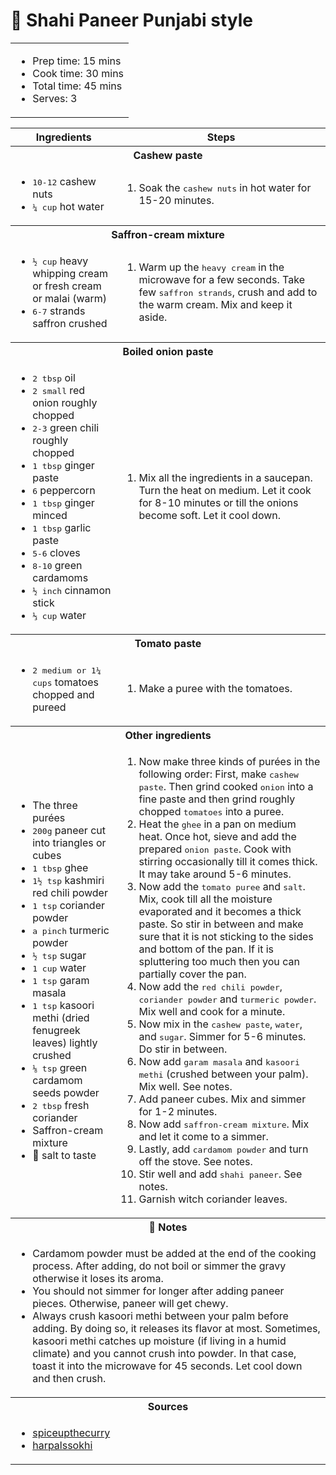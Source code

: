 # 🍛 Shahi Paneer Punjabi style

<table table table-striped>
    <tr>
        <td colspan="2">
        <ul>
            <li>Prep time: 15 mins</li>
            <li>Cook time: 30 mins</li>
            <li>Total time: 45 mins</li>
            <li>Serves: 3</li>
        </ul>
        </td>
    </tr>
</table>

<table class="table table-striped">
  <thead>
    <tr>
      <th scope="col">Ingredients</th>
      <th scope="col">Steps</th>
    </tr>
  </thead>
    <tr>
      <th colspan="2">Cashew paste</th>
    </tr>
    <tr>
      <td scope="row">
        <ul>
            <li><samp>10-12</samp> cashew nuts</li>
            <li><samp>¼ cup</samp> hot water</li>
        </ul>
      </td>
      <td>
        <ol>
            <li>Soak the <samp>cashew nuts</samp> in hot water for 15-20 minutes.</li>
        </ol>
      </td>
    </tr>
    <tr>
      <th colspan="2">Saffron-cream mixture</th>
    </tr>
    <tr>
      <td scope="row">
        <ul>
            <li><samp>½ cup</samp> heavy whipping cream or fresh cream or malai (warm)</li>
            <li><samp>6-7</samp> strands saffron crushed</li>
        </ul>
      </td>
      <td>
        <ol>
            <li>Warm up the <samp>heavy cream</samp> in the microwave for a few seconds. Take few <samp>saffron strands</samp>, crush and add to the warm cream. Mix and keep it aside.</li>
        </ol>
      </td>
    </tr>
    <tr>
      <th colspan="2">Boiled onion paste</th>
    </tr>
    <tr>
      <td scope="row">
        <ul>
            <li><samp>2 tbsp</samp> oil</li>
            <li><samp>2 small</samp> red onion roughly chopped</li>
            <li><samp>2-3</samp> green chili roughly chopped</li>
            <li><samp>1 tbsp</samp> ginger paste</li>
            <li><samp>6</samp> peppercorn</li>
            <li><samp>1 tbsp</samp> ginger minced</li>
            <li><samp>1 tbsp</samp> garlic paste</li>
            <li><samp>5-6</samp> cloves</li>
            <li><samp>8-10</samp> green cardamoms</li>
            <li><samp>½ inch</samp> cinnamon stick</li>
            <li><samp>⅓ cup</samp> water</li>
        </ul>
      </td>
      <td>
        <ol>
            <li>Mix all the ingredients in a saucepan. Turn the heat on medium. Let it cook for 8-10 minutes or till the onions become soft. Let it cool down.</li>
        </ol>
      </td>
    </tr>
    <tr>
      <th colspan="2">Tomato paste</th>
    </tr>
    <tr>
      <td scope="row">
        <ul>
            <li><samp>2 medium or 1¼ cups</samp> tomatoes chopped and pureed</li>
        </ul>
      </td>
      <td>
        <ol>
            <li>Make a puree with the tomatoes.</li>
        </ol>
      </td>
    </tr>
    <tr>
      <th colspan="2">Other ingredients</th>
    </tr>
    <tr>
      <td scope="row">
        <ul>
            <li>The three purées</li>
            <li><samp>200g</samp> paneer cut into triangles or cubes</li>
            <li><samp>1 tbsp</samp> ghee</li>
            <li><samp>1½ tsp</samp> kashmiri red chili powder</li>
            <li><samp>1 tsp</samp> coriander powder</li>
            <li><samp>a pinch</samp> turmeric powder</li>
            <li><samp>½ tsp</samp> sugar</li>
            <li><samp>1 cup</samp> water</li>
            <li><samp>1 tsp</samp> garam masala</li>
            <li><samp>1 tsp</samp> kasoori methi (dried fenugreek leaves) lightly crushed</li>
            <li><samp>⅛ tsp</samp> green cardamom seeds powder</li>
            <li><samp>2 tbsp</samp> fresh coriander</li>
            <li>Saffron-cream mixture</li>
            <li>🧂 salt to taste</li>
        </ul>
      </td>
      <td>
        <ol>
            <li>Now make three kinds of purées in the following order: First, make <samp>cashew paste</samp>. Then grind cooked <samp>onion</samp> into a fine paste and then grind roughly chopped <samp>tomatoes</samp> into a puree.</li>
            <li>Heat the <samp>ghee</samp> in a pan on medium heat. Once hot, sieve and add the prepared <samp>onion paste</samp>. Cook with stirring occasionally till it comes thick. It may take around 5-6 minutes.</li>
            <li>Now add the <samp>tomato puree</samp> and <samp>salt</samp>. Mix, cook till all the moisture evaporated and it becomes a thick paste. So stir in between and make sure that it is not sticking to the sides and bottom of the pan. If it is spluttering too much then you can partially cover the pan.</li>
            <li>Now add the <samp>red chili powder</samp>, <samp>coriander powder</samp> and <samp>turmeric powder</samp>. Mix well and cook for a minute.</li>
            <li>Now mix in the <samp>cashew paste</samp>, <samp>water</samp>, and <samp>sugar</samp>. Simmer for 5-6 minutes. Do stir in between.</li>
            <li>Now add <samp>garam masala</samp> and <samp>kasoori methi</samp> (crushed between your palm). Mix well. See notes.</li>
            <li>Add paneer cubes. Mix and simmer for 1-2 minutes.</li>
            <li>Now add <samp>saffron-cream mixture</samp>. Mix and let it come to a simmer.</li>
            <li>Lastly, add <samp>cardamom powder</samp> and turn off the stove. See notes.</li>
            <li>Stir well and add <samp>shahi paneer</samp>. See notes.</li>
            <li>Garnish witch coriander leaves.</li>
        </ol>
      </td>
    <tr>
      <th colspan="2">📝 Notes</th>
    </tr>
    <tr>
      <td colspan="2">
        <ul>
            <li>Cardamom powder must be added at the end of the cooking process. After adding, do not boil or simmer the gravy otherwise it loses its aroma.</li>
            <li>You should not simmer for longer after adding paneer pieces. Otherwise, paneer will get chewy.</li>
            <li>Always crush kasoori methi between your palm before adding. By doing so, it releases its flavor at most. Sometimes, kasoori methi catches up moisture (if living in a humid climate) and you cannot crush into powder. In that case, toast it into the microwave for 45 seconds. Let cool down and then crush.</li>
        </ul>
      </td>
    </tr>
    <tr>
      <th colspan="2">Sources</th>
    </tr>
    <tr>
      <td colspan="2">
        <ul>
            <li><a href="https://www.spiceupthecurry.com/shahi-paneer-recipe-restaurant-style/" target="_blank">spiceupthecurry</a></li>
            <li><a href="https://harpalssokhi.com/recipe/shahi-paneer/" target="_blank">harpalssokhi</a></li>
        </ul>
      </td>
    </tr>
  </tbody>
</table>
